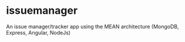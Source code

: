 # issuemanager

An issue manager/tracker app using the MEAN architecture (MongoDB, Express, Angular, NodeJs)
